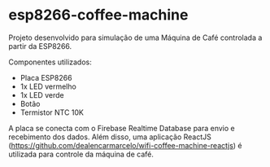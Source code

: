 # esp8266-coffee-machine

Projeto desenvolvido para simulação de uma Máquina de Café controlada a partir da ESP8266.

Componentes utilizados:

- Placa ESP8266
- 1x LED vermelho
- 1x LED verde
- Botão
- Termistor NTC 10K

A placa se conecta com o Firebase Realtime Database para envio e recebimento dos dados. Além disso, uma aplicação ReactJS (https://github.com/dealencarmarcelo/wifi-coffee-machine-reactjs) 
é utilizada para controle da máquina de café.
